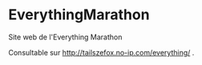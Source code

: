 EverythingMarathon
==================

Site web de l'Everything Marathon

Consultable sur http://tailszefox.no-ip.com/everything/ .